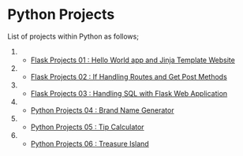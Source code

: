 # Python Projects

List of projects within Python as follows;

1. - [Flask Projects 01 : Hello World app and Jinja Template Website](./P-01-hello-world-app-Jinja-Template/README.md)

2. - [Flask Projects 02 : If Handling Routes and Get Post Methods](./P-02-If-Handling-Routes-and-Get-Post-Methods/README.md)

3. - [Flask Projects 03 : Handling SQL with Flask Web Application](./P-03-Handling-SQL-with-Flask-Web-Application/README.md)
  
4. - [Python Projects 04 : Brand Name Generator](./P-04-Brand-Name-Generator/README.md)
  
5. - [Python Projects 05 : Tip Calculator](./P-05-Tip-Calculator/README.md)

6. - [Python Projects 06 : Treasure Island](./P-06-Treasure-Island/README.md)
